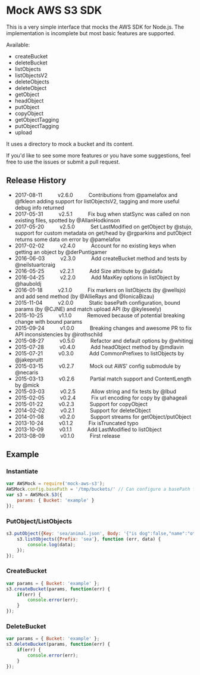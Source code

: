 # Mock AWS S3 SDK

This is a very simple interface that mocks the AWS SDK for Node.js. The implementation is incomplete but most basic features are supported.

Available:
- createBucket
- deleteBucket
- listObjects
- listObjectsV2
- deleteObjects
- deleteObject
- getObject
- headObject
- putObject
- copyObject
- getObjectTagging
- putObjectTagging
- upload

It uses a directory to mock a bucket and its content.

If you'd like to see some more features or you have some suggestions, feel free to use the issues or submit a pull request.

## Release History
* 2017-08-11   v2.6.0   Contributions from @pamelafox and @fkleon adding support for listObjectsV2, tagging and more useful debug info returned
* 2017-05-31   v2.5.1   Fix bug when statSync was called on non existing files, spotted by @AllanHodkinson
* 2017-05-20   v2.5.0   Set LastModified on getObject by @stujo, support for custom metadata on get/head by @rgparkins and putObject returns some data on error by @pamelafox
* 2017-02-02   v2.4.0   Account for no existing keys when getting an object by @derPuntigamer
* 2016-06-03   v2.3.0   Add createBucket method and tests by @neilstuartcraig
* 2016-05-25   v2.2.1   Add Size attribute by @aldafu
* 2016-04-25   v2.2.0   Add MaxKey options in listObject by @hauboldj
* 2016-01-18   v2.1.0   Fix markers on listObjects (by @wellsjo) and add send method (by @AllieRays and @IonicaBizau)
* 2015-11-04   v2.0.0   Static basePath configuration, bound params (by @CJNE) and match upload API (by @kyleseely)
* 2015-10-25   v1.1.0   Removed because of potential breaking change with bound params
* 2015-09-24   v1.0.0   Breaking changes and awesome PR to fix API inconsistencies by @irothschild
* 2015-08-27   v0.5.0   Refactor and default options by @whitingj
* 2015-07-28   v0.4.0   Add headObject method by @mdlavin
* 2015-07-21   v0.3.0   Add CommonPrefixes to listObjects by @jakepruitt
* 2015-03-15   v0.2.7   Mock out AWS' config submodule by @necaris
* 2015-03-13   v0.2.6   Partial match support and ContentLength by @mick
* 2015-03-03   v0.2.5   Allow string and fix tests by @lbud
* 2015-02-05   v0.2.4   Fix url encoding for copy by @ahageali
* 2015-01-22   v0.2.3   Support for copyObject
* 2014-02-02   v0.2.1   Support for deleteObject
* 2014-01-08   v0.2.0   Support streams for getObject/putObject
* 2013-10-24   v0.1.2   Fix isTruncated typo
* 2013-10-09   v0.1.1   Add LastModified to listObject
* 2013-08-09   v0.1.0   First release

## Example

### Instantiate

```js
var AWSMock = require('mock-aws-s3');
AWSMock.config.basePath = '/tmp/buckets/' // Can configure a basePath for your local buckets
var s3 = AWSMock.S3({
	params: { Bucket: 'example' }
});
```

### PutObject/ListObjects

```js
s3.putObject({Key: 'sea/animal.json', Body: '{"is dog":false,"name":"otter","stringified object?":true}'}, function(err, data) {
	s3.listObjects({Prefix: 'sea'}, function (err, data) {
		console.log(data);
	});
});
```

### CreateBucket

```js
var params = { Bucket: 'example' };
s3.createBucket(params, function(err) {
    if(err) {
        console.error(err);
    }
});
```

### DeleteBucket

```js
var params = { Bucket: 'example' };
s3.deleteBucket(params, function(err) {
    if(err) {
        console.error(err);
    }
});
```
